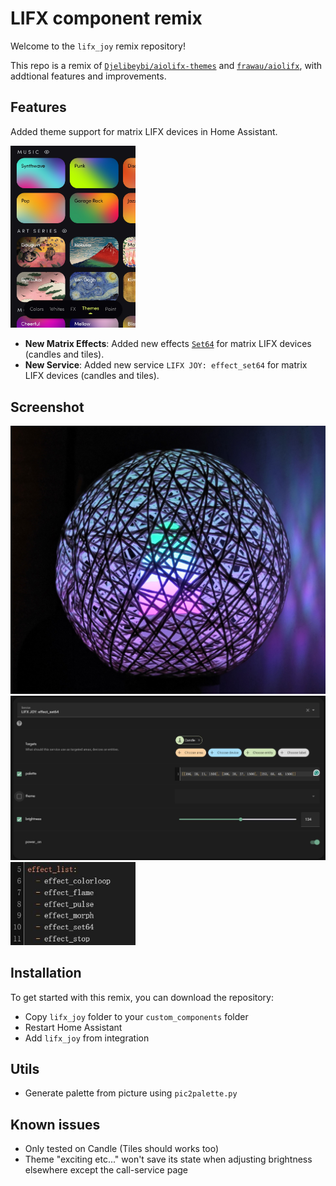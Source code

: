 # LIFX component remix

Welcome to the `lifx_joy` remix repository!

This repo is a remix of [`Djelibeybi/aiolifx-themes`][1] and [`frawau/aiolifx`][2], with addtional features and improvements.

## Features
Added theme support for matrix LIFX devices in Home Assistant.

<img src="pic/1.jpg" width="200" alt="Alt text">

- **New Matrix Effects**: Added new effects [`Set64`][3] for matrix LIFX devices (candles and tiles).
- **New Service**: Added new service `LIFX JOY: effect_set64` for matrix LIFX devices (candles and tiles).

## Screenshot

<img src="pic/4.jpg" width="800" alt="Alt text">
<img src="pic/2.jpg" width="800" alt="Alt text">
<img src="pic/3.jpg" width="200" alt="Alt text">

## Installation
To get started with this remix, you can download the repository:
- Copy `lifx_joy` folder to your `custom_components` folder
- Restart Home Assistant
- Add `lifx_joy` from integration

## Utils
- Generate palette from picture using `pic2palette.py`


## Known issues
- Only tested on Candle (Tiles should works too)
- Theme "exciting etc..." won't save its state when adjusting brightness elsewhere except the call-service page

[1]: https://github.com/Djelibeybi/aiolifx-themes
[2]: https://github.com/frawau/aiolifx
[3]: https://lan.developer.lifx.com/docs/changing-a-device#set64---packet-715


